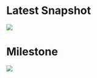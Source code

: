 # Latest Snapshot

![](https://github.com/ruicaridade/tracer/blob/master/output.png)

# Milestone

![](https://github.com/ruicaridade/tracer/blob/master/milestone_1.png)